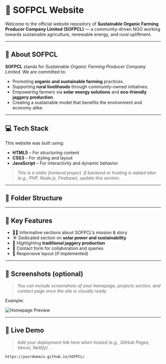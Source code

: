 # 🌿 SOFPCL Website

Welcome to the official website repository of **Sustainable Organic Farming Producer Company Limited (SOFPCL)** — a community-driven NGO working towards sustainable agriculture, renewable energy, and rural upliftment.

---

## 🌱 About SOFPCL

**SOFPCL** stands for _Sustainable Organic Farming Producer Company Limited_. We are committed to:

- Promoting **organic and sustainable farming** practices.
- Supporting **rural livelihoods** through community-owned initiatives.
- Empowering farmers via **solar energy solutions** and **eco-friendly jaggery production**.
- Creating a sustainable model that benefits the environment and economy alike.

---

## 💻 Tech Stack

This website was built using:

- **HTML5** – For structuring content
- **CSS3** – For styling and layout
- **JavaScript** – For interactivity and dynamic behavior

> _This is a static frontend project. If backend or hosting is added later (e.g., PHP, Node.js, Firebase), update this section._

---

## 📁 Folder Structure


---

## 🚀 Key Features

- 🧑‍🌾 Informative sections about SOFPCL’s mission & story
- ☀️ Dedicated section on **solar power and sustainability**
- 🧃 Highlighting **traditional jaggery production**
- 💬 Contact form for collaboration and queries
- 📱 Responsive layout (if implemented)

---

## 📸 Screenshots (optional)

> _You can include screenshots of your homepage, projects section, and contact page once the site is visually ready._

Example:

![Homepage Preview](assets/images/homepage.png)

---

## 🔗 Live Demo

> _Add your deployment link here when hosted (e.g., GitHub Pages, Vercel, Netlify)._

```text
https://yourdomain.github.io/SOFPCL/
